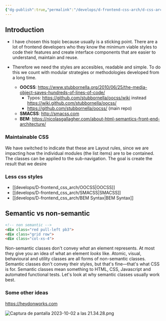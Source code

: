 ```yaml
---
{"dg-publish":true,"permalink":"/develops/d-frontend-css-arch/d-css-architecture/","tags":["css","frontend","english","trends","gardenEntry","gardenEntry","gardenEntry","gardenEntry"],"noteIcon":""}
---
```


## Introduction

- I have chosen this topic because usually is a sticking point. There are a lot of frontend developers who they know the minimum viable styles to code their features and create interface components that are easier to understand, maintain and reuse.

- Therefore we need the styles are accesibles, readable and simple. To do this we count with modular strategies or methodologies developed from a long time.
	- **OOCSS**: https://www.stubbornella.org/2010/06/25/the-media-object-saves-hundreds-of-lines-of-code/
		- Typos: https://github.com/stubbornella/oocss/wiki instead https://wiki.github.com/stubbornella/oocss/
		- https://github.com/stubbornella/oocss/  (main repo)
	-  **SMACSS**: http://smacss.com
	- **BEM**: https://nicolasgallagher.com/about-html-semantics-front-end-architecture/

### Maintainable CSS
We have switched to indicate that these are Layout rules, since we are impacting how the individual modules (the list items) are to be contained. The classes can be applied to the sub-navigation. The goal is create the result that we desire
### Less css styles

- [[develops/D-frontend_css_arch/OOCSS\|OOCSS]]
- [[develops/D-frontend_css_arch/SMACSS\|SMACSS]]
- [[develops/D-frontend_css_arch/BEM Syntax\|BEM Syntax]]
## Semantic vs non-semantic

```HTML
<!-- non semantic -->
<div class="red pull-left pb3">
<div class="grid row">
<div class="col-xs-4">
```

Non-semantic classes don't convey _what_ an element represents. At most they give you an idea of what an element _looks_ like. Atomic, visual, behavioural and utility classes are all forms of non-semantic classes.
Semantic classes don't convey their styles, but that's fine—that's what CSS is for. Semantic classes mean something to HTML, CSS, Javascript and automated functional tests.
Let's look at why semantic classes usually work best.
### Some other ideas

https://heydonworks.com

![Captura de pantalla 2023-10-02 a las 21.34.28.png](/img/user/sources/img/Captura%20de%20pantalla%202023-10-02%20a%20las%2021.34.28.png)